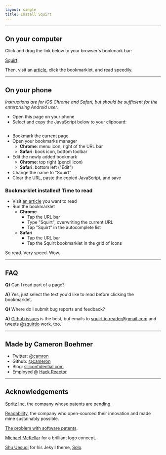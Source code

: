 ```yaml
---
layout: single
title: Install Squirt
---
```


---

## On your computer

Click and drag the link below to your browser's bookmark bar:

<a class="big-link bookmarklet" href="">Squirt</a>

Then, visit an [article](http://zenhabits.net/), click the bookmarklet, and read speedily.

---

## On your phone

*Instructions are for iOS Chrome and Safari, but should be sufficient for the enterprising Android user.*

- Open this page on your phone
- Select and copy the JavaScript below to your clipboard:

<pre class="bookmarklet"></pre>

- Bookmark the current page
- Open your bookmarks manager
  - **Chrome**: menu icon, right of the URL bar
  - **Safari**: book icon, bottom toolbar
- Edit the newly added bookmark
  - **Chrome**: top right (pencil icon)
  - **Safari**: bottom left ("Edit")
- Change the name to "Squirt"
- Clear the URL, paste the copied JavaScript, and save

### Bookmarklet installed! Time to read

- Visit [an article](http://zenhabits.net/) you want to read
- Run the bookmarklet
  - **Chrome**
    * Tap the URL bar
    * Type "Squirt", overwriting the current URL
    * Tap "Squirt" in the autocomplete list
  - **Safari**
    - Tap the URL bar
    - Tap the Squirt bookmarklet in the grid of icons

So read. Very speed. Wow.

---

## FAQ

<div class="faq" markdown="1">

**Q)** Can I read part of a page?

**A)** Yes, just select the text you'd like to read before clicking the bookmarklet.

</div>
<div class="faq" markdown="1">

**Q)** Where do I submit bug reports and feedback?

**A)** [Github issues](https://github.com/cameron/squirt/issues) is the best,
but emails to [squirt.io.reader@gmail.com](mailto:squirt.io.reader@gmail.com)
and tweets [@squirtio](http://www.twitter.com/squirtio) work, too.

</div>

---

## Made by Cameron Boehmer

- Twitter: [@camron](http://twitter.com/camron)
- Github: [@cameron](http://github.com/cameron)
- Blog: [siliconfidential.com](http://www.siliconfidential.com)
- Employed @ [Hack Reactor](http://www.hackreactor.com)

---

## Acknowledgements

[Spritz Inc](http://www.spritzinc.com/), the company whose patents are pending.

[Readability](https://www.readability.com/), the company who open-sourced their innovation and made mine sustainably possible.

[The problem with software patents](http://bit.ly/1fcEHQ3).

[Michael McKellar](https://www.behance.net/michaelmckellar) for a brilliant logo concept.

[Shu Uesugi](http://chibicode.com/) for his Jekyll theme, [Solo](http://chibicode.github.io/solo).
